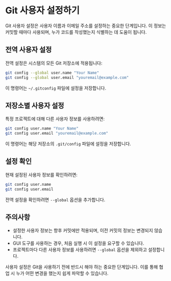 # Git 사용자 설정하기

Git 사용자 설정은 사용자 이름과 이메일 주소를 설정하는 중요한 단계입니다. 이 정보는 커밋할 때마다 사용되며, 누가 코드를 작성했는지 식별하는 데 도움이 됩니다.

## 전역 사용자 설정

전역 설정은 시스템의 모든 Git 저장소에 적용됩니다:

```bash
git config --global user.name "Your Name"
git config --global user.email "youremail@example.com"
```

이 명령어는 `~/.gitconfig` 파일에 설정을 저장합니다.

## 저장소별 사용자 설정

특정 프로젝트에 대해 다른 사용자 정보를 사용하려면:

```bash
git config user.name "Your Name"
git config user.email "youremail@example.com"
```

이 명령어는 해당 저장소의 `.git/config` 파일에 설정을 저장합니다.

## 설정 확인

현재 설정된 사용자 정보를 확인하려면:

```bash
git config user.name
git config user.email
```

전역 설정을 확인하려면 `--global` 옵션을 추가합니다.

## 주의사항

- 설정한 사용자 정보는 향후 커밋에만 적용되며, 이전 커밋의 정보는 변경되지 않습니다.
- GUI 도구를 사용하는 경우, 처음 실행 시 이 설정을 요구할 수 있습니다.
- 프로젝트마다 다른 사용자 정보를 사용하려면 `--global` 옵션을 제외하고 설정합니다.

사용자 설정은 Git을 사용하기 전에 반드시 해야 하는 중요한 단계입니다. 이를 통해 협업 시 누가 어떤 변경을 했는지 쉽게 파악할 수 있습니다.
